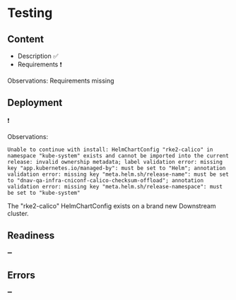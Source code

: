 # Testing
## Content

- Description :white_check_mark: 
- Requirements :heavy_exclamation_mark:

Observations: Requirements missing

## Deployment

:heavy_exclamation_mark:

Observations:

```
Unable to continue with install: HelmChartConfig "rke2-calico" in namespace "kube-system" exists and cannot be imported into the current release: invalid ownership metadata; label validation error: missing key "app.kubernetes.io/managed-by": must be set to "Helm"; annotation validation error: missing key "meta.helm.sh/release-name": must be set to "dnav-qa-infra-cniconf-calico-checksum-offload"; annotation validation error: missing key "meta.helm.sh/release-namespace": must be set to "kube-system"
```

The "rke2-calico" HelmChartConfig exists on a brand new Downstream cluster.

## Readiness

:heavy_minus_sign:

## Errors

:heavy_minus_sign:
